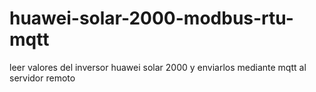 # huawei-solar-2000-modbus-rtu-mqtt
leer valores del inversor huawei solar 2000 y enviarlos mediante mqtt al servidor remoto
